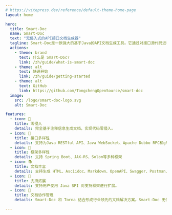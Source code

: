 ```yaml
---
# https://vitepress.dev/reference/default-theme-home-page
layout: home

hero:
  title: Smart-Doc
  name: Smart-Doc
  text: "无侵入式的API接口文档生成器"
  tagline: Smart-Doc是一款强大的基于Java的API文档生成工具。它通过对接口源代码进行分析来生成全面而准确的文档，完全不需要对代码进行任何注入。这种非侵入式的方法确保了无需添加特殊注解或修改代码即可生成文档，使得集成变得无缝且简单。
  actions:
    - theme: brand
      text: 什么是 Smart-Doc?
      link: /zh/guide/what-is-smart-doc
    - theme: alt
      text: 快速开始
      link: /zh/guide/getting-started
    - theme: alt
      text: GitHub
      link: https://github.com/TongchengOpenSource/smart-doc
  image:
    src: /logo/smart-doc-logo.svg
    alt: Smart-Doc

features:
  - icon: 📝️
    title: 零侵入
    details: 完全基于注释信息生成文档，实现代码零侵入。
  - icon: 📖
    title: 接口多样性
    details: 支持为Java RESTful API、Java WebSocket、Apache Dubbo RPC和gRPC接口生成文档
  - icon: 🔧
    title: 框架多样性
    details: 支持 Spring Boot、JAX-RS、Solon等多种框架
  - icon: 📚
    title: 文档丰富
    details: 支持生成 HTML、Asciidoc、Markdown、OpenAPI、Swagger、Postman、Word 等多种格式的文档
  - icon: 🔌
    title: 支持拓展
    details: 支持用户使用 Java SPI 对支持框架进行扩展。
  - icon: 🚀
    title: 文档协作管理
    details: Smart-Doc 和 Torna 结合形成行业领先的文档解决方案。Smart-Doc 无侵入地从 Java 代码生成 API 文档，并自动同步到 Torna 企业级文档管理平台，极大地提高了开发团队的工作效率和协作水平。

---
```



<link rel="stylesheet" href="/css/home.css">
